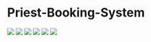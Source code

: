 # Priest-Booking-System
![](priest_pic1)
![](priest_pic2)
![](priest_pic3)
![](priest_pic4)
![](priest_pic5)
![](priest_pic6)
